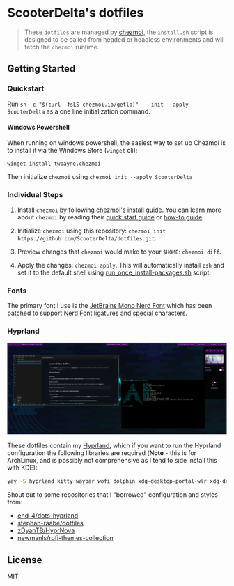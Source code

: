 # ScooterDelta's dotfiles

> These `dotfiles` are managed by [chezmoi](https://www.chezmoi.io/), the `install.sh` script is designed to be called from headed or headless environments and will fetch the `chezmoi` runtime.

## Getting Started

### Quickstart

Run `sh -c "$(curl -fsLS chezmoi.io/getlb)" -- init --apply ScooterDelta` as a one line initialization command.

#### Windows Powershell

When running on windows powershell, the easiest way to set up Chezmoi is to install it via the Windows Store (`winget` cli):

```pwsh
winget install twpayne.chezmoi
```

Then initialize `chezmoi` using `chezmoi init --apply ScooterDelta`

### Individual Steps

1. Install `chezmoi` by following [chezmoi's install guide](https://github.com/twpayne/chezmoi/blob/master/docs/INSTALL.md). You can learn more about `chezmoi` by reading their [quick start guide](https://github.com/twpayne/chezmoi/blob/master/docs/QUICKSTART.md) or [how-to guide](https://github.com/twpayne/chezmoi/blob/master/docs/HOWTO.md).

2. Initialize `chezmoi` using this repository: `chezmoi init https://github.com/ScooterDelta/dotfiles.git`.

3. Preview changes that `chezmoi` would make to your `$HOME`: `chezmoi diff`.

4. Apply the changes: `chezmoi apply`. This will automatically install `zsh` and set it to the default shell using [run_once_install-packages.sh](run_once_install-packages.sh) script.

### Fonts

The primary font I use is the [JetBrains Mono Nerd Font](https://www.nerdfonts.com) which has been patched to support [Nerd Font](https://www.nerdfonts.com) ligatures and special characters.

### Hyprland

![Hyprland Setup](./assets/hyprland-setup.png)

These dotfiles contain my [Hyprland](https://hyprland.org/), which if you want to run the Hyprland configuration the following libraries are required (**Note** - this is for ArchLinux, and is possibly not comprehensive as I tend to side install this with KDE):

```bash
yay -S hyprland kitty waybar wofi dolphin xdg-desktop-portal-wlr xdg-desktop-portal-gtk gtk3 xdg-desktop-portal-hyprland cliphist thunar tumbler catfish thunar-volman thunar-archive-plugin thunar-media-tags-plugin rofi-wayland hyprpaper hypridle hyprlock mpd nwg-look network-manager-applet udiskie qt6ct grim slurp blueman swaync dolphin python-pywal hyprwayland-scanner libliftoff cmake cpio meson rofi-emoji-git brightnessctl
```

Shout out to some repositories that I "borrowed" configuration and styles from:

- [end-4/dots-hyprland](https://github.com/end-4/dots-hyprland)
- [stephan-raabe/dotfiles](https://gitlab.com/stephan-raabe/dotfiles)
- [zDyanTB/HyprNova](https://github.com/zDyanTB/HyprNova)
- [newmanls/rofi-themes-collection](https://github.com/newmanls/rofi-themes-collection)

## License

MIT
